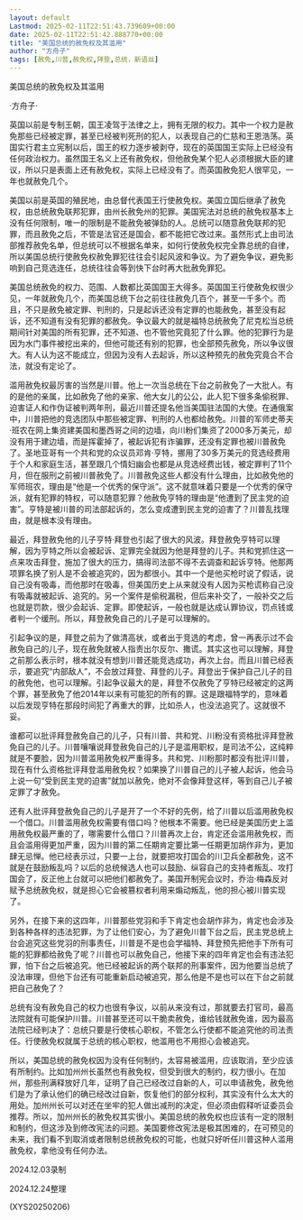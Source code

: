 ```yaml
---
layout: default
Lastmod: 2025-02-11T22:51:43.739609+00:00
date: 2025-02-11T22:51:42.888770+00:00
title: "美国总统的赦免权及其滥用"
author: "方舟子"
tags: [赦免,川普,赦免权,拜登,总统，新语丝]
---
```


美国总统的赦免权及其滥用

·方舟子·

英国以前是专制王朝，国王凌驾于法律之上，拥有无限的权力。其中一个权力是赦免那些已经被定罪，甚至已经被判死刑的犯人，以表现自己的仁慈和王恩浩荡。英国实行君主立宪制以后，国王的权力逐步被剥夺，现在的英国国王实际上已经没有任何政治权力。虽然国王名义上还有赦免权，但他赦免某个犯人必须根据大臣的建议，所以只是表面上还有赦免权，实际上已经没有了。而英国赦免犯人很罕见，一年也就赦免几个。

美国以前是英国的殖民地，由总督代表国王行使赦免权。美国立国后继承了赦免权，由总统赦免联邦犯罪，由州长赦免州的犯罪。美国宪法对总统的赦免权基本上没有任何限制，唯一的限制是不能赦免被弹劾的人。总统可以随意赦免联邦的犯罪，而且赦免之后，不管是法官还是国会，都不能把它改过来。虽然形式上由司法部推荐赦免名单，但总统可以不根据名单来，如何行使赦免权完全靠总统的自律，所以美国总统行使赦免权赦免罪犯往往会引起风波和争议。为了避免争议，避免影响到自己竞选连任，总统往往会等到快下台时再大批赦免罪犯。

美国总统赦免的权力、范围、人数都比英国国王大得多。英国国王行使赦免权很少见，一年就赦免几个，而美国总统下台之前往往赦免几百个，甚至一千多个。而且，不只是赦免被定罪、判刑的，只是起诉还没有定罪的也能赦免，甚至没有起诉，还不知道有没有犯罪的都赦免。争议最大的就是福特总统赦免了尼克松当总统期间针对美国的所有犯罪，还不知道、也不管他究竟犯了什么罪。他的犯罪行为是因为水门事件被挖出来的，但他可能还有别的犯罪，也全部预先赦免，所以争议很大。有人认为这不能成立，但因为没有人去起诉，所以这种预先的赦免究竟合不合法，就没有定论了。

滥用赦免权最厉害的当然是川普。他上一次当总统在下台之前赦免了一大批人。有的是他的亲属，比如赦免了他的亲家、他大女儿的公公，此人犯下很多条偷税罪、迫害证人和作伪证被判两年刑，最近川普还提名他当美国驻法国的大使。在通俄案中，川普把他的竞选团队中那些被定罪、判刑的人也都给赦免。川普的军师史蒂夫·班农在网上集资建美国和墨西哥之间的边墙，向川粉们集资了2000多万美元，却没有用于建边墙，而是挥霍掉了，被起诉犯有诈骗罪，还没有定罪也被川普赦免了。圣地亚哥有一个共和党的众议员邓肯·亨特，挪用了30多万美元的竞选经费用于个人和家庭生活，甚至跟几个情妇幽会也都是从竞选经费出钱，被定罪判了11个月，但在服刑之前被川普赦免了。川普赦免这些人都没有什么理由，比如赦免他的军师班农，理由是“他是一个优秀的保守派”。这不就意味着只要是一个优秀的保守派，就有犯罪的特权，可以随意犯罪？他赦免亨特的理由是“他遭到了民主党的迫害”。亨特是被川普的司法部起诉的，怎么变成遭到民主党的迫害了？川普乱找理由，就是根本没有理由。

最近，拜登赦免他的儿子亨特·拜登也引起了很大的风波。拜登赦免亨特可以理解，因为亨特之所以会被起诉、定罪完全就因为他是拜登的儿子。共和党抓住这一点来攻击拜登，施加了很大的压力，搞得司法部不得不去调查和起诉亨特。他那两项罪名换了别人是不会被追究的，因为都很小。其中一个是他买枪时说了假话，说自己没有吸毒，而他那时在吸毒，但美国历史上从来就没有人因为买枪谎称自己没有吸毒就被起诉、追究的。另一个案件是偷税漏税，但后来补交了，一般补交之后也就是罚款，很少会起诉、定罪。即使起诉，一般也就是达成认罪协议，罚点钱或者判一个缓刑。所以，拜登赦免自己的儿子是可以理解的。

引起争议的是，拜登之前为了做清高状，或者出于竞选的考虑，曾一再表示过不会赦免自己的儿子，现在赦免就被人指责出尔反尔、撒谎。其实这也可以理解，拜登之前那么表示时，根本就没有想到川普还能竞选成功，再次上台。而且川普已经表示，要追究“内部敌人”，不会放过拜登、拜登的儿子。拜登出于保护自己儿子的目的赦免他，也可以理解。引起争议最大的是，拜登不仅赦免了亨特已经被定的这两个罪，甚至赦免了他2014年以来有可能犯的所有的罪。这是跟福特学的，意味着以后发现亨特在那段时间犯了再重大的罪，比如杀人，也没法追究了。这就很不妥。

谁都可以批评拜登赦免自己的儿子，只有川普、共和党、川粉没有资格批评拜登赦免自己的儿子。川普嚷嚷说拜登赦免自己的儿子是滥用职权，是司法不公，这纯粹就是不要脸，因为川普滥用赦免权严重得多。共和党、川粉那时都没有批评川普，现在有什么资格批评拜登滥用赦免权？如果换了川普自己的儿子被人起诉，他会马上说一句“受到民主党的迫害”就加以赦免，绝对不会像拜登这样，等到自己儿子被定罪了才赦免。

还有人批评拜登赦免自己的儿子是开了一个不好的先例，给了川普以后滥用赦免权一个借口。川普滥用赦免权需要有借口吗？他根本不需要。他已经是美国历史上滥用赦免权最严重的了，哪需要什么借口？川普再次上台，肯定还会滥用赦免权，而且会滥用得更加严重，因为川普的第二任期肯定要比第一任期更加胡作非为，更加肆无忌惮。他已经表示过，只要一上台，就要把攻打国会的川卫兵全都赦免，这不就是在鼓励叛乱吗？以后的总统候选人也可以鼓励、纵容自己的支持者叛乱、攻打国会了，反正他上台就可以把他们都赦免了。美国开制宪会议时，乔治·梅森反对赋予总统赦免权，就是担心它会被篡权者利用来煽动叛乱，他的担心被川普实现了。

另外，在接下来的这四年，川普那些党羽和手下肯定也会胡作非为，肯定也会涉及到各种各样的违法犯罪，为了让他们安心，为了避免川普下台之后，民主党总统上台会追究这些党羽的刑事责任，川普是不是也会学福特、拜登预先把他手下所有可能的犯罪都给赦免了呢？川普也可以赦免自己，他接下来的四年肯定也会有违法犯罪，怕下台之后被追究。他已经被起诉的两个联邦的刑事案件，因为他要当总统了没法审理，但他下台还有可能重新启动被追究，那么他是不是也可以在下台之前就把自己赦免了？

总统有没有赦免自己的权力也很有争议，以前从来没有过，那就要去打官司，最高法院就有可能保护川普。川普甚至还可以干脆卖赦免，谁给钱就赦免谁，因为最高法院已经判决了：总统只要是行使核心职权，不管怎么行使都不能追究他的司法责任。行使赦免权就属于总统的核心职权，他滥用也不用担心会被追究。

所以，美国总统的赦免权因为没有任何制约，太容易被滥用，应该取消，至少应该有所制约。比如加州州长虽然也有赦免权，但受到很大的制约，权力很小。在加州，那些刑满释放好几年，证明了自己已经改过自新的人，可以申请赦免，赦免他们是为了承认他们的确已经改过自新，恢复他们的部分权利，其实没有什么太大的用处。加州州长可以对还在坐牢的犯人做出减刑的决定，但必须由假释听证委员会推荐。所以，加州州长的赦免权其实很小。美国总统的赦免权也应该有一定的限制和制约，但这涉及到修改宪法的问题。美国要修改宪法是极其困难的，在可预见的未来，我们看不到取消或者限制总统赦免权的可能，也就只好听任川普这种人滥用赦免权，拿他没有任何办法。

2024.12.03录制

2024.12.24整理

(XYS20250206)

